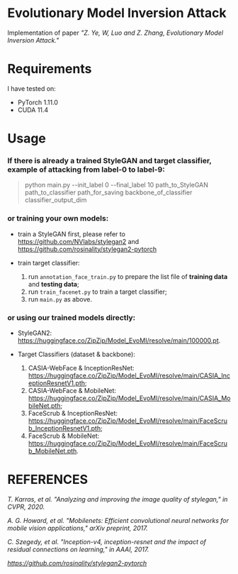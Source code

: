 # Evolutionary Model Inversion Attack

Implementation of paper *"Z. Ye, W, Luo and Z. Zhang, Evolutionary Model Inversion Attack."*

# Requirements

I have tested on:

- PyTorch 1.11.0
- CUDA 11.4

# Usage

### If there is already a trained StyleGAN and target classifier, example of attacking from label-0 to label-9:

> python main.py --init_label 0 --final_label 10 path_to_StyleGAN path_to_classifier path_for_saving backbone_of_classifier classifier_output_dim

### or training your own models: 

- train a StyleGAN first, please refer to https://github.com/NVlabs/stylegan2 and https://github.com/rosinality/stylegan2-pytorch
- train target classifier:
  
  1. run `annotation_face_train.py` to prepare the list file of **training data** and **testing data**;
  2. run `train_facenet.py` to train a target classifier;
  3. run `main.py` as above.

### or using our trained models directly:

- StyleGAN2: https://huggingface.co/ZipZip/Model_EvoMI/resolve/main/100000.pt.
- Target Classifiers (dataset & backbone):

  1. CASIA-WebFace & InceptionResNet: https://huggingface.co/ZipZip/Model_EvoMI/resolve/main/CASIA_InceptionResnetV1.pth;
  2. CASIA-WebFace & MobileNet: https://huggingface.co/ZipZip/Model_EvoMI/resolve/main/CASIA_MobileNet.pth;
  3. FaceScrub & InceptionResNet: https://huggingface.co/ZipZip/Model_EvoMI/resolve/main/FaceScrub_InceptionResnetV1.pth;
  4. FaceScrub & MobileNet: https://huggingface.co/ZipZip/Model_EvoMI/resolve/main/FaceScrub_MobileNet.pth.
 
 # REFERENCES
 
 *T. Karras, et al. "Analyzing and improving the image quality of stylegan," in CVPR, 2020.*
 
 *A. G. Howard, et al. "Mobilenets: Efficient convolutional neural networks for mobile vision applications," arXiv preprint, 2017.*
 
 *C. Szegedy, et al. "Inception-v4, inception-resnet and the impact of residual connections on learning," in AAAI, 2017.*
 
 *https://github.com/rosinality/stylegan2-pytorch*
 
